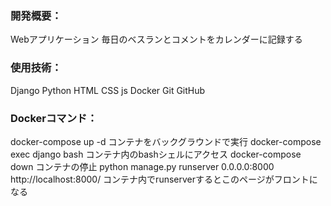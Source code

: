 ### 開発概要：
Webアプリケーション
毎日のベスランとコメントをカレンダーに記録する

### 使用技術：
Django
Python
HTML
CSS
js
Docker
Git
GitHub

### Dockerコマンド：
   docker-compose up -d
コンテナをバックグラウンドで実行
   docker-compose exec django bash
コンテナ内のbashシェルにアクセス
   docker-compose down
コンテナの停止
   python manage.py runserver 0.0.0.0:8000
http://localhost:8000/
コンテナ内でrunserverするとこのページがフロントになる
